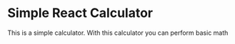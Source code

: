 # Simple React Calculator

This is a simple calculator. With this calculator you can perform basic math